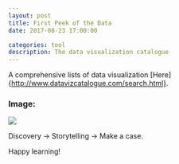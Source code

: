 ```yaml
---
layout: post
title: First Peek of the Data
date: 2017-08-23 17:00:00

categories: tool
description: The data visualization catalogue  
---
```


A comprehensive lists of data visualization 
[Here]{http://www.datavizcatalogue.com/search.html}.

### Image:
![]({{site.baseurl}}/assets/img/2017-08-23-data_visual.png)

Discovery -> Storytelling -> Make a case.

Happy learning!
